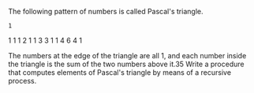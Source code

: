 The following pattern of numbers is called Pascal's triangle.

    1
   1 1
  1 2 1
 1 3 3 1
1 4 6 4 1

The numbers at the edge of the triangle are all 1, and each number inside the triangle is the sum of the two numbers above it.35 Write a procedure that computes elements of Pascal's triangle by means of a recursive process.

